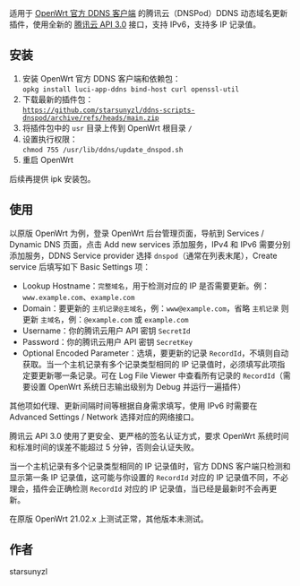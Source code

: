 适用于 [OpenWrt 官方 DDNS 客户端](https://openwrt.org/docs/guide-user/base-system/ddns) 的腾讯云（DNSPod）DDNS 动态域名更新插件，使用全新的 [腾讯云 API 3.0](https://cloud.tencent.com/document/api/1427/56193) 接口，支持 IPv6，支持多 IP 记录值。

## 安装

1. 安装 OpenWrt 官方 DDNS 客户端和依赖包：  
`opkg install luci-app-ddns bind-host curl openssl-util`
2. 下载最新的插件包：  
[`https://github.com/starsunyzl/ddns-scripts-dnspod/archive/refs/heads/main.zip`](https://github.com/starsunyzl/ddns-scripts-dnspod/archive/refs/heads/main.zip)
3. 将插件包中的 `usr` 目录上传到 OpenWrt 根目录 `/`
4. 设置执行权限：  
`chmod 755 /usr/lib/ddns/update_dnspod.sh`
5. 重启 OpenWrt

后续再提供 ipk 安装包。

## 使用

 以原版 OpenWrt 为例，登录 OpenWrt 后台管理页面，导航到 Services / Dynamic DNS 页面，点击 Add new services 添加服务，IPv4 和 IPv6 需要分别添加服务，DDNS Service provider 选择 `dnspod`（通常在列表末尾），Create service 后填写如下 Basic Settings 项：

- Lookup Hostname：`完整域名`，用于检测对应的 IP 是否需要更新。例：`www.example.com`、`example.com`
- Domain：要更新的 `主机记录@主域名`，例：`www@example.com`，省略 `主机记录` 则更新 `主域名`，例：`@example.com` 或 `example.com`
- Username：你的腾讯云用户 API 密钥 `SecretId`
- Password：你的腾讯云用户 API 密钥 `SecretKey`
- Optional Encoded Parameter：选填，要更新的记录 `RecordId`，不填则自动获取。当一个主机记录有多个记录类型相同的 IP 记录值时，必须填写此项指定要更新哪一条记录。可在 Log File Viewer 中查看所有记录的 `RecordId`（需要设置 OpenWrt 系统日志输出级别为 Debug 并运行一遍插件）

其他项如代理、更新间隔时间等根据自身需求填写，使用 IPv6 时需要在 Advanced Settings / Network 选择对应的网络接口。

腾讯云 API 3.0 使用了更安全、更严格的签名认证方式，要求 OpenWrt 系统时间和标准时间的误差不能超过 5 分钟，否则会认证失败。

当一个主机记录有多个记录类型相同的 IP 记录值时，官方 DDNS 客户端只检测和显示第一条 IP 记录值，这可能与你设置的 `RecordId` 对应的 IP 记录值不同，不必理会，插件会正确检测 `RecordId` 对应的 IP 记录值，当已经是最新时不会再更新。

在原版 OpenWrt 21.02.x 上测试正常，其他版本未测试。

## 作者

starsunyzl
